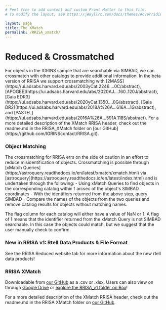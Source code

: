 ```yaml
---
# Feel free to add content and custom Front Matter to this file.
# To modify the layout, see https://jekyllrb.com/docs/themes/#overriding-theme-defaults

layout: page
title: The XMatch
permalink: /RRISA_xmatch/
---
```


<h1>Reduced & Crossmatched</h1>
For objects in the IGRINS sample that are searchable via SIMBAD, we can crossmatch with other catalogs to provide additional information.
In the beta version of RRISA we support crossmatching with [2MASS](https://ui.adsabs.harvard.edu/abs/2003yCat.2246....0C/abstract), [APOGEE](https://ui.adsabs.harvard.edu/abs/2020AJ....160..120J/abstract), [Gaia EDR3](https://ui.adsabs.harvard.edu/abs/2020yCat.1350....0G/abstract), [Gaia DR2](https://ui.adsabs.harvard.edu/abs/2018A%26A...616A...1G/abstract), and [PASTEL](https://ui.adsabs.harvard.edu/abs/2016A%26A...591A.118S/abstract).
For a more detailed description of the XMatch RRISA header, check out the readme.md in the RRISA_XMatch folder on [our GitHub](https://github.com/IGRINScontact/RRISA.git).


<h3>Object Matching</h3>
The crossmatching for RRISA errs on the side of caution in an effort to reduce misidentification of objects.
Crossmatching is possible through [xMatch Queries](https://astroquery.readthedocs.io/en/latest/xmatch/xmatch.html) via [astroquery](https://astroquery.readthedocs.io/en/latest/index.html) and is undertaken through the following:
- Using xMatch Queries to find objects in the corresponding catalog within 1 arcsec of the object's SIMBAD coordinates
- With the identifiers returned from the above step, query SIMBAD
- Compare the names of the objects from the two queries and remove catalog results for objects without matching names.

The flag column for each catalog will either have a value of NaN or 1.
A flag of 1 means that the identifier returned from the xMatch Query is not SIMBAD searchable.
In this case the objects could match, but we suggest that the user manually check to confirm.

<h3><b>New in RRISA v1: Rtell Data Products & File Format</b></h3>
See the RRISA Reduced website tab for more information about the new rtell data products!

<h3>RRISA XMatch</h3>

Downloadable from [our GitHub](https://github.com/IGRINScontact/RRISA.git) as a .csv or .xlsx. Users can also view on through [Google Drive](https://docs.google.com/spreadsheets/d/1EOHGfJ5Huic9o9eKsXrEgZnt7W0QX9xbKj3oDGxQ9kA/edit?usp=sharing) or [explore the RRISA_v1 folder on Box](https://utexas.box.com/s/w3i7rya83lmgkiqkg79w85b7wrra90m5)!

For a more detailed description of the XMatch RRISA header, check out the readme.md in the RRISA XMatch folder on [our GitHub](https://github.com/IGRINScontact/RRISA.git).
